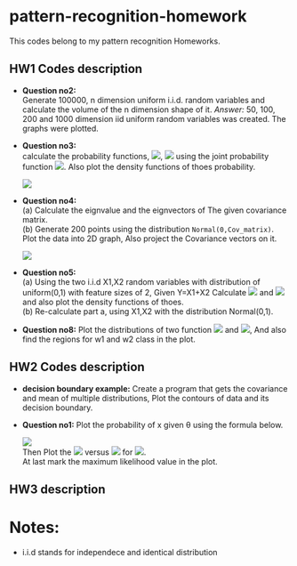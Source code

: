 # pattern-recognition-homework
This codes belong to my pattern recognition Homeworks.

## HW1 Codes description
- **Question no2:**<br>
  Generate 100000, n dimension uniform i.i.d. random variables and calculate the volume of the n dimension shape of it.
  *Answer:* 50, 100, 200 and 1000 dimension iid uniform random variables was created. The graphs were plotted. 
- **Question no3:** <br>
  calculate the probability functions, <img src="https://latex.codecogs.com/svg.image?P(Y)"/>, <img src="https://latex.codecogs.com/svg.image?P(Y|X)" /> using the joint probability function <img src="https://latex.codecogs.com/svg.image?P(X,Y)" />. Also plot the density functions of thoes probability. <br>
  

 
   <img src="https://render.githubusercontent.com/render/math?math=p(x,y) = \frac{1}{2\pi ab} \exp({-(\frac{y-\mu}{2a^2} + \frac{(x-y)^2}{2b^2})}) ">
 
- **Question no4:** <br>
   (a) Calculate the eignvalue and the eignvectors of The given covariance matrix. <br>
   (b) Generate 200 points using the distribution ```Normal(0,Cov_matrix)```. Plot the data into 2D graph, Also project the Covariance vectors on it.

  <img src="https://latex.codecogs.com/svg.image?Covariance=\begin{bmatrix} 64 & -25\\ -25 & 64 \end{bmatrix}" />

- **Question no5:** <br>
   (a) Using the two i.i.d X1,X2 random variables with distribution of uniform(0,1) with feature sizes of 2, Given Y=X1+X2 Calculate <img src="https://latex.codecogs.com/svg.image?P(Y)"/> and <img src="https://latex.codecogs.com/svg.image?P(X1|Y)"/> and also plot the density functions of thoes. <br>
   (b) Re-calculate part a, using X1,X2 with the distribution Normal(0,1).
- **Question no8:**
    Plot the distributions of two function <img src="https://render.githubusercontent.com/render/math?math=\frac{1}{\sqrt{20\pi}} \e^{- x^2 / 20}"> and <img src="https://render.githubusercontent.com/render/math?math=\frac{1}{sqrt(12 \pi)} e^{- (x-6)^2 / 12}">, And also find the regions for w1 and w2 class in the plot.
    
 ## HW2 Codes description
 - **decision boundary example:** Create a program that gets the covariance and mean of multiple distributions, Plot the contours of data and its decision boundary.
 - **Question no1:** 
   Plot the probability of x given θ using the formula below. <br>


   <img src="https://latex.codecogs.com/png.image?p(x|\theta) = \begin{cases} \theta e^{{-\theta  x}},& \text{if } x\geq 0\\ 0, & \text{otherwise}\end{cases}" />
   <br>
   Then Plot the <img src="https://latex.codecogs.com/png.image?p(x|\theta)" /> versus <img src="https://render.githubusercontent.com/render/math?math=\theta (0 \leq \theta \leq 5)"> for <img src="https://render.githubusercontent.com/render/math?math=x=2">. 
   <br>
   At last mark the maximum likelihood value in the plot.
## HW3 description

 # Notes:
 - i.i.d stands for independece and identical distribution
